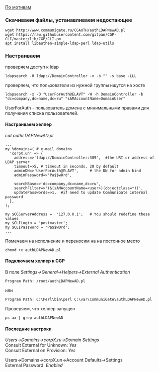[По мотивам](http://backend.wiki.val.bmstu.ru/doku.php?id=communigate_pro_new#%D0%B2%D0%BD%D0%B5%D1%88%D0%BD%D1%8F%D1%8F_%D0%B0%D1%83%D1%82%D0%B5%D0%BD%D1%82%D0%B8%D1%84%D0%B8%D0%BA%D0%B0%D1%86%D0%B8%D1%8F_%D1%81%D0%BA%D1%80%D0%B8%D0%BF%D1%82_%D0%B4%D0%BB%D1%8F_microsoft_ad)  

### Скачиваем файлы, устанавливаем недостающее  
```
wget http://www.communigate.ru/CGAUTH/authLDAPNewAD.pl
wget https://raw.githubusercontent.com/gitpan/CGP-CLI/master/lib/CGP/CLI.pm
apt install libauthen-simple-ldap-perl ldap-utils
```
### Настраиваем  
проверяем доступ к ldap  
```
ldapsearch -H ldap://DomainController -x -b "" -s base -LLL
```
проверяем, что пользователи из нужной группы ищутся на хосте
```
ldapsearch -x -D "UserForAuth@ELAVT" -W -h DomainController -b "dc=company,dc=name,dc=ru" "sAMAccountName=DomainUser"
```
UserForAuth - пользователь домена с минимальными правами для получения списка пользователей.  

#### Настраиваем хелпер  

*cat authLDAPNewAD.pl*  
```
...
my %domains=( # e-mail domains
  'corpX.un' => {
    address=>'ldap://DomainController:389',  #the URI or address of LDAP server
    timeout=>5, # timeout in seconds, 20 by default
    adminDN=>'UserForAuth@ELAVT',     # the DN for admin bind
    adminPassword=>'Pa$$w0rd',

    searchBase=>'dc=company,dc=name,dc=ru',
    searchFilter=>'(&(sAMAccountName=<user>)(objectclass=*))',
    updatePasswords=>1,  #if need to update CommuniGate internal password
  },
);

my $CGServerAddress =  '127.0.0.1';   # You should redefine these values
my $CLILogin = 'postmaster';
my $CLIPassword = 'Pa$$w0rd';
...
```
Помечаем на исполнение и переносим на на постонное место
```
chmod +x authLDAPNewAD.pl
```
#### Подключаем хелпер к CGP
В поле *Settings->General->Helpers->External Authentication*  
```
Program Path: /root/authLDAPNewAD.pl
```
или
```
Program Path: C:\Perl\bin\perl C:\var\CommuniGate\authLDAPNewAD.pl
```
Проверяем, что хелпер запущен
```
ps ax | grep authLDAPNewAD
```
#### Последние настроки
*Users->Domains->corpX.ru->Domain Settings*  
Consult External for Unknown: *Yes*  
Consult External on Provision: *Yes*  

Users->Domains->corpX.un->Account Defaults->Settings  
External Password: *Enabled*  


